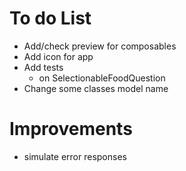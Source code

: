 # To do List
* Add/check preview for composables
* Add icon for app
* Add tests
  * on SelectionableFoodQuestion
* Change some classes model name

# Improvements

* simulate error responses









 